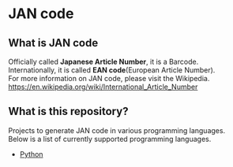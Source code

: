 # JAN code

## What is JAN code

Officially called **Japanese Article Number**, it is a Barcode.  
Internationally, it is called **EAN code**(European Article Number).  
For more information on JAN code, please visit the Wikipedia.
<https://en.wikipedia.org/wiki/International_Article_Number>

## What is this repository?

Projects to generate JAN code in various programming languages.  
Below is a list of currently supported programming languages.

- [Python](/python/README.md)
